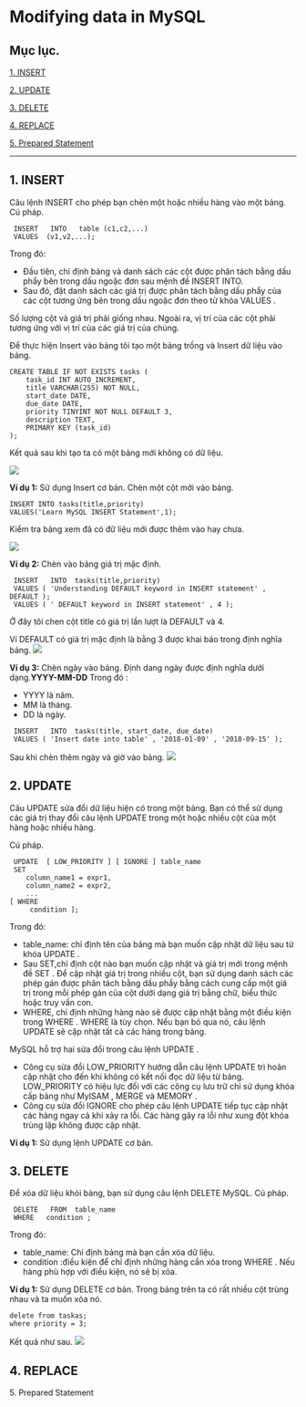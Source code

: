 # Modifying data in MySQL

## Mục lục.

[1. INSERT](#1)

[2. UPDATE](#2)

[3. DELETE](#3)

[4. REPLACE](#4)

[5. Prepared Statement](#5)

-----

<a name ="1"></a>
## 1. INSERT

Câu lệnh INSERT cho phép bạn chèn một hoặc nhiều hàng vào một bảng. 
Cú pháp.
```
 INSERT   INTO   table (c1,c2,...)
 VALUES  (v1,v2,...);
```

Trong đó:
- Đầu tiên, chỉ định bảng và danh sách các cột được phân tách bằng dấu phẩy bên trong dấu ngoặc đơn sau mệnh đề INSERT INTO. 
- Sau đó, đặt danh sách các giá trị được phân tách bằng dấu phẩy của các cột tương ứng bên trong dấu ngoặc đơn theo từ khóa VALUES .

Số lượng cột và giá trị phải giống nhau. Ngoài ra, vị trí của các cột phải tương ứng với vị trí của các giá trị của chúng.

Để thực hiện Insert vào bảng tôi tạo một bảng trống và Insert dữ liệu vào bảng.
```
CREATE TABLE IF NOT EXISTS tasks (
    task_id INT AUTO_INCREMENT,
    title VARCHAR(255) NOT NULL,
    start_date DATE,
    due_date DATE,
    priority TINYINT NOT NULL DEFAULT 3,
    description TEXT,
    PRIMARY KEY (task_id)
);
```
Kết quả sau khi tạo ta có một bảng mới không có dữ liệu.

![](sql/anh82.png)

**Ví dụ 1:** Sử dụng Insert cơ bản.
Chèn một cột mới vào bảng.
```
INSERT INTO tasks(title,priority)
VALUES('Learn MySQL INSERT Statement',1);
```

Kiểm tra bảng xem đã có đữ liệu  mới được thêm vào hay chưa.

![](sql/anh83.png)

**Ví dụ 2:** Chèn vào bảng giá trị mặc định.
```
 INSERT   INTO  tasks(title,priority)
 VALUES ( 'Understanding DEFAULT keyword in INSERT statement' , DEFAULT );
 VALUES ( ' DEFAULT keyword in INSERT statement' , 4 );
```
Ở đây tôi chen cột title có giá trị lần lượt là DEFAULT và 4.

Ví DEFAULT có giá trị mặc định là bằng 3 được khai báo trong định nghĩa bảng.
![](sql/anh84.png)

**Ví dụ 3:** Chèn ngày vào bảng.
Định dang ngày được định nghĩa dưới dạng.**YYYY-MM-DD**
Trong đó :
- YYYY là năm.
- MM là tháng.
- DD là ngày.
```
 INSERT   INTO  tasks(title, start_date, due_date)
 VALUES ( 'Insert date into table' , '2018-01-09' , '2018-09-15' );
```
Sau khi chèn thêm ngày và giờ vào bảng.
![](sql/anh85.png)

<a name ="2"></a>
## 2. UPDATE
Câu UPDATE sửa đổi dữ liệu hiện có trong một bảng. Bạn có thể sử dụng các giá trị thay đổi câu lệnh UPDATE trong một hoặc nhiều cột của một hàng hoặc nhiều hàng.

Cú pháp.
```
 UPDATE  [ LOW_PRIORITY ] [ IGNORE ] table_name 
 SET  
    column_name1 = expr1,
    column_name2 = expr2,
    ...
[ WHERE 
     condition ];
```
Trong đó:
- table_name: chỉ định tên của bảng mà bạn muốn cập nhật dữ liệu sau từ khóa UPDATE .
- Sau SET,chỉ định cột nào bạn muốn cập nhật và giá trị mới trong mệnh đề SET . Để cập nhật giá trị trong nhiều cột, bạn sử dụng danh sách các phép gán được phân tách bằng dấu phẩy bằng cách cung cấp một giá trị trong mỗi phép gán của cột dưới dạng giá trị bằng chữ, biểu thức hoặc truy vấn con.
- WHERE, chỉ định những hàng nào sẽ được cập nhật bằng một điều kiện trong WHERE . WHERE là tùy chọn. Nếu bạn bỏ qua nó, câu lệnh UPDATE sẽ cập nhật tất cả các hàng trong bảng.

MySQL hỗ trợ hai sửa đổi trong câu lệnh UPDATE .

- Công cụ sửa đổi LOW_PRIORITY hướng dẫn câu lệnh UPDATE trì hoãn cập nhật cho đến khi không có kết nối đọc dữ liệu từ bảng. LOW_PRIORITY có hiệu lực đối với các công cụ lưu trữ chỉ sử dụng khóa cấp bảng như MyISAM , MERGE và MEMORY .
- Công cụ sửa đổi IGNORE cho phép câu lệnh UPDATE tiếp tục cập nhật các hàng ngay cả khi xảy ra lỗi. Các hàng gây ra lỗi như xung đột khóa trùng lặp không được cập nhật. 


**Ví dụ 1:** Sử dụng lệnh UPDATE cơ bản.

<a name ="3"></a>
## 3. DELETE
Để xóa dữ liệu khỏi bảng, bạn sử dụng câu lệnh DELETE MySQL.
Cú pháp.
```
 DELETE   FROM  table_name
 WHERE   condition ;
```
Trong đó:
- table_name: Chỉ định bảng mà bạn cần xóa dữ liệu.
- condition :điều kiện để chỉ định những hàng cần xóa trong WHERE . Nếu hàng phù hợp với điều kiện, nó sẽ bị xóa.

**Ví dụ 1:** Sử dụng DELETE cơ bản.
Trong bảng trên ta có rất nhiều cột trùng nhau và ta muốn xóa nó.
```
delete from taskas;
where priority = 3;
```
Kết quả như sau.
![](sql/anh86.png)




<a name ="4"></a>
## 4. REPLACE

<a name ="5"></a>
5. Prepared Statement